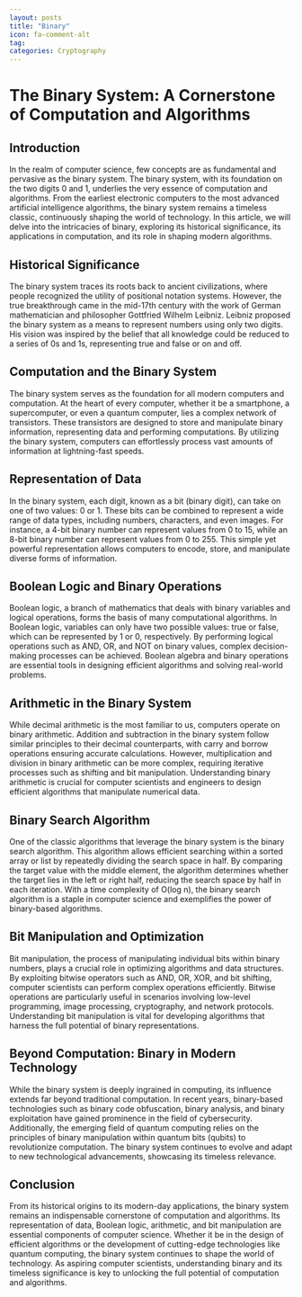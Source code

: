 ```yaml
---
layout: posts
title: "Binary"
icon: fa-comment-alt
tag:      
categories: Cryptography
---
```



# The Binary System: A Cornerstone of Computation and Algorithms

## Introduction

In the realm of computer science, few concepts are as fundamental and pervasive as the binary system. The binary system, with its foundation on the two digits 0 and 1, underlies the very essence of computation and algorithms. From the earliest electronic computers to the most advanced artificial intelligence algorithms, the binary system remains a timeless classic, continuously shaping the world of technology. In this article, we will delve into the intricacies of binary, exploring its historical significance, its applications in computation, and its role in shaping modern algorithms.

## Historical Significance

The binary system traces its roots back to ancient civilizations, where people recognized the utility of positional notation systems. However, the true breakthrough came in the mid-17th century with the work of German mathematician and philosopher Gottfried Wilhelm Leibniz. Leibniz proposed the binary system as a means to represent numbers using only two digits. His vision was inspired by the belief that all knowledge could be reduced to a series of 0s and 1s, representing true and false or on and off.

## Computation and the Binary System

The binary system serves as the foundation for all modern computers and computation. At the heart of every computer, whether it be a smartphone, a supercomputer, or even a quantum computer, lies a complex network of transistors. These transistors are designed to store and manipulate binary information, representing data and performing computations. By utilizing the binary system, computers can effortlessly process vast amounts of information at lightning-fast speeds.

## Representation of Data

In the binary system, each digit, known as a bit (binary digit), can take on one of two values: 0 or 1. These bits can be combined to represent a wide range of data types, including numbers, characters, and even images. For instance, a 4-bit binary number can represent values from 0 to 15, while an 8-bit binary number can represent values from 0 to 255. This simple yet powerful representation allows computers to encode, store, and manipulate diverse forms of information.

## Boolean Logic and Binary Operations

Boolean logic, a branch of mathematics that deals with binary variables and logical operations, forms the basis of many computational algorithms. In Boolean logic, variables can only have two possible values: true or false, which can be represented by 1 or 0, respectively. By performing logical operations such as AND, OR, and NOT on binary values, complex decision-making processes can be achieved. Boolean algebra and binary operations are essential tools in designing efficient algorithms and solving real-world problems.

## Arithmetic in the Binary System

While decimal arithmetic is the most familiar to us, computers operate on binary arithmetic. Addition and subtraction in the binary system follow similar principles to their decimal counterparts, with carry and borrow operations ensuring accurate calculations. However, multiplication and division in binary arithmetic can be more complex, requiring iterative processes such as shifting and bit manipulation. Understanding binary arithmetic is crucial for computer scientists and engineers to design efficient algorithms that manipulate numerical data.

## Binary Search Algorithm

One of the classic algorithms that leverage the binary system is the binary search algorithm. This algorithm allows efficient searching within a sorted array or list by repeatedly dividing the search space in half. By comparing the target value with the middle element, the algorithm determines whether the target lies in the left or right half, reducing the search space by half in each iteration. With a time complexity of O(log n), the binary search algorithm is a staple in computer science and exemplifies the power of binary-based algorithms.

## Bit Manipulation and Optimization

Bit manipulation, the process of manipulating individual bits within binary numbers, plays a crucial role in optimizing algorithms and data structures. By exploiting bitwise operators such as AND, OR, XOR, and bit shifting, computer scientists can perform complex operations efficiently. Bitwise operations are particularly useful in scenarios involving low-level programming, image processing, cryptography, and network protocols. Understanding bit manipulation is vital for developing algorithms that harness the full potential of binary representations.

## Beyond Computation: Binary in Modern Technology

While the binary system is deeply ingrained in computing, its influence extends far beyond traditional computation. In recent years, binary-based technologies such as binary code obfuscation, binary analysis, and binary exploitation have gained prominence in the field of cybersecurity. Additionally, the emerging field of quantum computing relies on the principles of binary manipulation within quantum bits (qubits) to revolutionize computation. The binary system continues to evolve and adapt to new technological advancements, showcasing its timeless relevance.

## Conclusion

From its historical origins to its modern-day applications, the binary system remains an indispensable cornerstone of computation and algorithms. Its representation of data, Boolean logic, arithmetic, and bit manipulation are essential components of computer science. Whether it be in the design of efficient algorithms or the development of cutting-edge technologies like quantum computing, the binary system continues to shape the world of technology. As aspiring computer scientists, understanding binary and its timeless significance is key to unlocking the full potential of computation and algorithms.